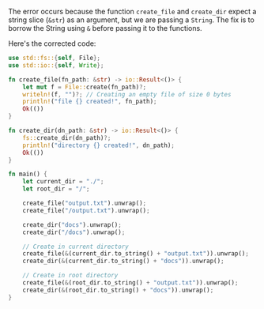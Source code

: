 The error occurs because the function `create_file` and `create_dir` expect a string slice (`&str`) as an argument, but we are passing a `String`. The fix is to borrow the String using `&` before passing it to the functions.

Here's the corrected code:
```rs
use std::fs::{self, File};
use std::io::{self, Write};

fn create_file(fn_path: &str) -> io::Result<()> {
    let mut f = File::create(fn_path)?;
    writeln!(f, "")?; // Creating an empty file of size 0 bytes
    println!("file {} created!", fn_path);
    Ok(())
}

fn create_dir(dn_path: &str) -> io::Result<()> {
    fs::create_dir(dn_path)?;
    println!("directory {} created!", dn_path);
    Ok(())
}

fn main() {
    let current_dir = "./";
    let root_dir = "/";

    create_file("output.txt").unwrap();
    create_file("/output.txt").unwrap();

    create_dir("docs").unwrap();
    create_dir("/docs").unwrap();

    // Create in current directory
    create_file(&(current_dir.to_string() + "output.txt")).unwrap();
    create_dir(&(current_dir.to_string() + "docs")).unwrap();

    // Create in root directory
    create_file(&(root_dir.to_string() + "output.txt")).unwrap();
    create_dir(&(root_dir.to_string() + "docs")).unwrap();
}
```
